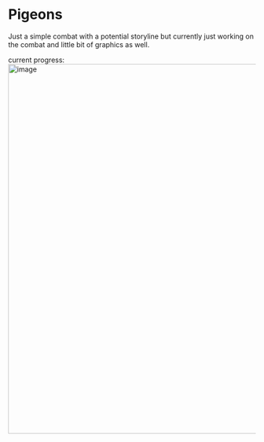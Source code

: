 # Pigeons
Just a simple combat with a potential storyline but currently just working on the combat and little bit of graphics as well.


current progress:
<img width="1082" height="752" alt="image" src="https://github.com/user-attachments/assets/8efc3636-339d-4a9a-a364-e71151f7a3fb" />
